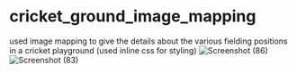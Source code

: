 # cricket_ground_image_mapping
used image mapping to give the details about the various fielding positions in a cricket playground
(used inline css for styling)
![Screenshot (86)](https://user-images.githubusercontent.com/87172809/129253219-e4a37a05-0ed0-4e3a-a584-22c1efc8f614.png)
![Screenshot (83)](https://user-images.githubusercontent.com/87172809/129253501-872857e7-5ea6-46c3-bdc9-2b134c0684b3.png)
